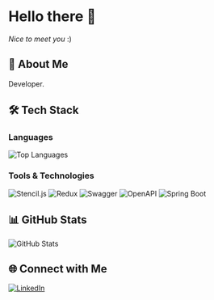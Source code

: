 # Hello there 👋

*Nice to meet you*  :)

## 👤 About Me
Developer.

## 🛠 Tech Stack

### Languages
![Top Languages](https://github-readme-stats.vercel.app/api/top-langs/?username=timhateuchlieb&layout=compact&theme=dark)

### Tools & Technologies
![Stencil.js](https://img.shields.io/badge/-Stencil-FF6F61?style=flat-square&logo=stencil&logoColor=white)
![Redux](https://img.shields.io/badge/-Redux-764ABC?style=flat-square&logo=redux&logoColor=white)
![Swagger](https://img.shields.io/badge/-Swagger-85EA2D?style=flat-square&logo=swagger&logoColor=black)
![OpenAPI](https://img.shields.io/badge/-OpenAPI-6BA539?style=flat-square&logo=openapi-initiative&logoColor=white)
![Spring Boot](https://img.shields.io/badge/-Spring%20Boot-6DB33F?style=flat-square&logo=spring-boot&logoColor=white)

## 📊 GitHub Stats
![GitHub Stats](https://github-readme-stats.vercel.app/api?username=timhateuchlieb&show_icons=true&theme=dark)

## 🌐 Connect with Me
[![LinkedIn](https://img.shields.io/badge/-LinkedIn-0A66C2?style=flat-square&logo=linkedin&logoColor=white)](https://www.linkedin.com/in/tim-schubert-232845309/)
